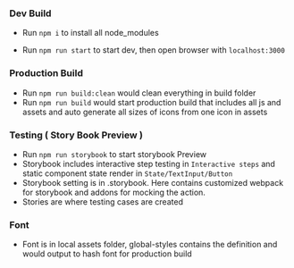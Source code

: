 ### Dev Build
- Run `npm i` to install all node_modules

- Run `npm run start` to start dev, then open browser with `localhost:3000`


### Production Build
- Run `npm run build:clean` would clean everything in build folder
- Run `npm run build` would start production build that includes all js and assets and auto generate all sizes of icons from one icon in assets

### Testing  ( Story Book Preview )
- Run `npm run storybook` to start storybook Preview
- Storybook includes interactive step testing in `Interactive steps` and static component state render in `State/TextInput/Button`
- Storybook setting is in .storybook. Here contains customized webpack for storybook and addons for mocking the action.
- Stories are where testing cases are created


### Font
- Font is in local assets folder, global-styles contains the definition and would output to hash font for production build
